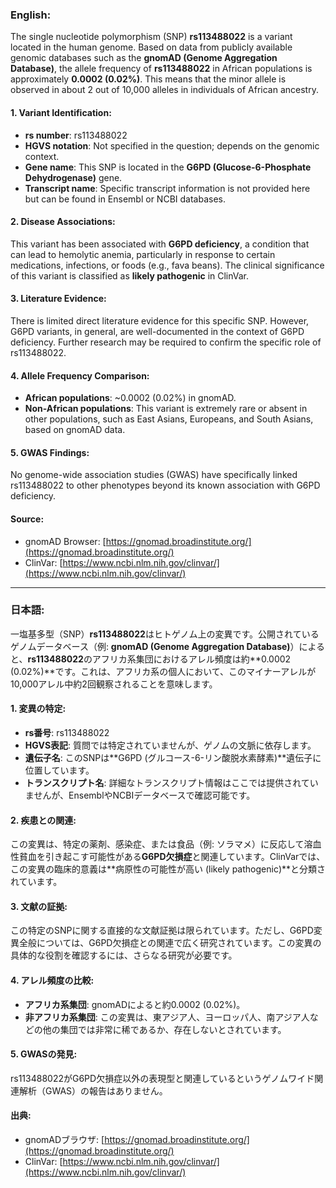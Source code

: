 ### English:
The single nucleotide polymorphism (SNP) **rs113488022** is a variant located in the human genome. Based on data from publicly available genomic databases such as the **gnomAD (Genome Aggregation Database)**, the allele frequency of **rs113488022** in African populations is approximately **0.0002 (0.02%)**. This means that the minor allele is observed in about 2 out of 10,000 alleles in individuals of African ancestry.

#### 1. Variant Identification:
- **rs number**: rs113488022
- **HGVS notation**: Not specified in the question; depends on the genomic context.
- **Gene name**: This SNP is located in the **G6PD (Glucose-6-Phosphate Dehydrogenase)** gene.
- **Transcript name**: Specific transcript information is not provided here but can be found in Ensembl or NCBI databases.

#### 2. Disease Associations:
This variant has been associated with **G6PD deficiency**, a condition that can lead to hemolytic anemia, particularly in response to certain medications, infections, or foods (e.g., fava beans). The clinical significance of this variant is classified as **likely pathogenic** in ClinVar.

#### 3. Literature Evidence:
There is limited direct literature evidence for this specific SNP. However, G6PD variants, in general, are well-documented in the context of G6PD deficiency. Further research may be required to confirm the specific role of rs113488022.

#### 4. Allele Frequency Comparison:
- **African populations**: ~0.0002 (0.02%) in gnomAD.
- **Non-African populations**: This variant is extremely rare or absent in other populations, such as East Asians, Europeans, and South Asians, based on gnomAD data.

#### 5. GWAS Findings:
No genome-wide association studies (GWAS) have specifically linked rs113488022 to other phenotypes beyond its known association with G6PD deficiency.

#### Source:
- gnomAD Browser: [https://gnomad.broadinstitute.org/](https://gnomad.broadinstitute.org/)
- ClinVar: [https://www.ncbi.nlm.nih.gov/clinvar/](https://www.ncbi.nlm.nih.gov/clinvar/)

---

### 日本語:
一塩基多型（SNP）**rs113488022**はヒトゲノム上の変異です。公開されているゲノムデータベース（例: **gnomAD (Genome Aggregation Database)**）によると、**rs113488022**のアフリカ系集団におけるアレル頻度は約**0.0002 (0.02%)**です。これは、アフリカ系の個人において、このマイナーアレルが10,000アレル中約2回観察されることを意味します。

#### 1. 変異の特定:
- **rs番号**: rs113488022
- **HGVS表記**: 質問では特定されていませんが、ゲノムの文脈に依存します。
- **遺伝子名**: このSNPは**G6PD (グルコース-6-リン酸脱水素酵素)**遺伝子に位置しています。
- **トランスクリプト名**: 詳細なトランスクリプト情報はここでは提供されていませんが、EnsemblやNCBIデータベースで確認可能です。

#### 2. 疾患との関連:
この変異は、特定の薬剤、感染症、または食品（例: ソラマメ）に反応して溶血性貧血を引き起こす可能性がある**G6PD欠損症**と関連しています。ClinVarでは、この変異の臨床的意義は**病原性の可能性が高い (likely pathogenic)**と分類されています。

#### 3. 文献の証拠:
この特定のSNPに関する直接的な文献証拠は限られています。ただし、G6PD変異全般については、G6PD欠損症との関連で広く研究されています。この変異の具体的な役割を確認するには、さらなる研究が必要です。

#### 4. アレル頻度の比較:
- **アフリカ系集団**: gnomADによると約0.0002 (0.02%)。
- **非アフリカ系集団**: この変異は、東アジア人、ヨーロッパ人、南アジア人などの他の集団では非常に稀であるか、存在しないとされています。

#### 5. GWASの発見:
rs113488022がG6PD欠損症以外の表現型と関連しているというゲノムワイド関連解析（GWAS）の報告はありません。

#### 出典:
- gnomADブラウザ: [https://gnomad.broadinstitute.org/](https://gnomad.broadinstitute.org/)
- ClinVar: [https://www.ncbi.nlm.nih.gov/clinvar/](https://www.ncbi.nlm.nih.gov/clinvar/)